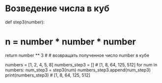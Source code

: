 # Возведение числа в куб
def step3(number):
  # n = number * number * number 
  return number ** 3  # # возвращать полученное число number в кубе

numbers = [1, 2, 4, 5, 8]
numbers_step3 = [] # [1, 8, 64, 125, 512]
for num in numbers:
  num_step3 = step3(num)
  numbers_step3.append(num_step3)
print(numbers_step3) # [1, 8, 64, 125, 512]